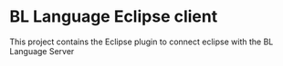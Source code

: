 # BL Language Eclipse client

This project contains the Eclipse plugin to connect eclipse with the BL Language Server 